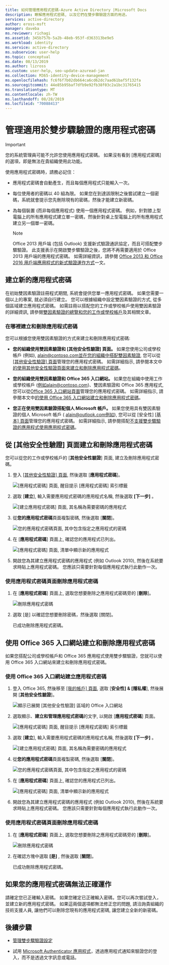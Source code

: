 ```yaml
---
title: 如何管理應用程式密碼-Azure Active Directory |Microsoft Docs
description: 瞭解應用程式密碼, 以及它們在雙步驟驗證方面的用途。
services: active-directory
author: eross-msft
manager: daveba
ms.reviewer: richagi
ms.assetid: 345b757b-5a2b-48eb-953f-d363313be9e5
ms.workload: identity
ms.service: active-directory
ms.subservice: user-help
ms.topic: conceptual
ms.date: 08/13/2019
ms.author: lizross
ms.custom: user-help, seo-update-azuread-jan
ms.collection: M365-identity-device-management
ms.openlocfilehash: fc6f6f7b02db664ca6cd62dc7aad61baf5f132fa
ms.sourcegitcommit: 44e85b95baf7dfb9e92fb38f03c2a1bc31765415
ms.translationtype: MT
ms.contentlocale: zh-TW
ms.lasthandoff: 08/28/2019
ms.locfileid: "70088413"
---
```

# <a name="manage-app-passwords-for-two-step-verification"></a>管理適用於雙步驟驗證的應用程式密碼

>[!Important]
>您的系統管理員可能不允許您使用應用程式密碼。 如果沒有看到 [應用程式密碼]的選項，即是無法在貴組織使用此功能。

使用應用程式密碼時，請務必記住：

- 應用程式密碼會自動產生，而且每個應用程式只能輸入一次。

- 每位使用者的密碼以 40 組為限。 如果您在到達該限制之後嘗試建立一個密碼，系統就會提示您先刪除現有的密碼，然後才能建立新密碼。

- 為每個裝置 (而非每個應用程式) 使用一個應用程式密碼。 例如，針對膝上型電腦上的所有應用程式建立單一密碼，然後針對桌上型電腦上的所有應用程式建立另一個單一密碼。

    >[!Note]
    >Office 2013 用戶端 (包括 Outlook) 支援新式驗證通訊協定，而且可搭配雙步驟驗證。 此支援表示在開啟雙步驟驗證之後，您將不再需要適用於 Office 2013 用戶端的應用程式密碼。 如需詳細資訊，請參閱 [Office 2013 和 Office 2016 用戶端應用程式的新式驗證運作方式](https://support.office.com/article/how-modern-authentication-works-for-office-2013-and-office-2016-client-apps-e4c45989-4b1a-462e-a81b-2a13191cf517)一文。

## <a name="create-new-app-passwords"></a>建立新的應用程式密碼

在初始雙因素驗證註冊程式期間, 系統會提供您單一應用程式密碼。 如果您需要一個以上的專案, 就必須自行建立。 您可以根據組織中設定雙因素驗證的方式, 從多個區域建立應用程式密碼。 如需註冊以搭配您的工作或學校帳戶使用雙因素驗證的詳細資訊, 請參閱[雙因素驗證的總覽和您的工作或學校帳戶](multi-factor-authentication-end-user-first-time.md)及其相關文章。

### <a name="where-to-create-and-delete-your-app-passwords"></a>在哪裡建立和刪除應用程式密碼

您可以根據您使用雙因素驗證的方式來建立和刪除應用程式密碼:

- **您的組織使用雙因素驗證和 [其他安全性驗證] 頁面。** 如果您使用公司或學校帳戶 (例如), alain@contoso.com並在您的組織中搭配雙因素驗證, 您可以從 [[其他安全性驗證] 頁面](https://account.activedirectory.windowsazure.com/Proofup.aspx)管理您的應用程式密碼。 如需詳細指示, 請參閱本文中[的使用其他安全性驗證頁面來建立和刪除應用程式密碼](#create-and-delete-app-passwords-from-the-additional-security-verification-page)。

- **您的組織使用雙因素驗證和 Office 365 入口網站。** 如果您在組織中使用工作或學校帳戶 (例如alain@contoso.com)、雙因素驗證和 Office 365 應用程式, 您可以從[Office 365 入口網站頁面](https://www.office.com)管理您的應用程式密碼。 如需詳細指示, 請參閱本文中[的使用 Office 365 入口網站建立和刪除應用程式密碼](#create-and-delete-app-passwords-using-the-office-365-portal)。

- **您正在使用雙因素驗證搭配個人 Microsoft 帳戶。** 如果您使用具有雙因素驗證的個人 Microsoft 帳戶 ( alain@outlook.com例如), 您可以從 [安全性] [[基本] 頁面](https://account.microsoft.com/security/)管理您的應用程式密碼。 如需詳細指示, 請參閱搭配[不支援雙步驟驗證的應用程式使用應用程式密碼](https://support.microsoft.com/help/12409/microsoft-account-app-passwords-and-two-step-verification)。

## <a name="create-and-delete-app-passwords-from-the-additional-security-verification-page"></a>從 [其他安全性驗證] 頁面建立和刪除應用程式密碼

您可以從您的工作或學校帳戶的 [**其他安全性驗證**] 頁面, 建立及刪除應用程式密碼。

1. 登入 [[其他安全性驗證] 頁面](https://account.activedirectory.windowsazure.com/Proofup.aspx), 然後選取 [**應用程式密碼**]。

    ![[應用程式密碼] 頁面, 醒目提示 [應用程式密碼] 索引標籤](media/multi-factor-authentication-end-user-app-passwords/mfa-app-passwords-page.png)

2. 選取 [**建立**], 輸入需要應用程式密碼的應用程式名稱, 然後選取 **[下一步]** 。

    ![[建立應用程式密碼] 頁面, 其名稱為需要密碼的應用程式](media/multi-factor-authentication-end-user-app-passwords/mfa-create-app-password-page.png)

3. 從**您的應用程式密碼**頁面複製密碼, 然後選取 [**關閉**]。

    ![您的應用程式密碼頁面, 其中包含指定之應用程式的密碼](media/multi-factor-authentication-end-user-app-passwords/mfa-your-app-password-page.png)

4. 在 [**應用程式密碼**] 頁面上, 確認您的應用程式已列出。

     ![[應用程式密碼] 頁面, 清單中顯示新的應用程式](media/multi-factor-authentication-end-user-app-passwords/mfa-app-passwords-page-with-new-password.png)  

5. 開啟您為其建立應用程式密碼的應用程式 (例如 Outlook 2010), 然後在系統要求時貼上應用程式密碼。 您應該只需要針對每個應用程式執行此動作一次。

### <a name="to-delete-an-app-password-using-the-app-passwords-page"></a>使用應用程式密碼頁面刪除應用程式密碼

1. 在 [**應用程式密碼**] 頁面上, 選取您想要刪除之應用程式密碼旁的 [**刪除**]。

   ![刪除應用程式密碼](media/multi-factor-authentication-end-user-app-passwords/mfa-app-passwords-page-delete.png)

2. 選取 [是] 以確認您想要刪除密碼，然後選取 [關閉]。

    已成功刪除應用程式密碼。

## <a name="create-and-delete-app-passwords-using-the-office-365-portal"></a>使用 Office 365 入口網站建立和刪除應用程式密碼

如果您搭配公司或學校帳戶和 Office 365 應用程式使用雙步驟驗證，您就可以使用 Office 365 入口網站來建立和刪除應用程式密碼。

### <a name="to-create-app-passwords-using-the-office-365-portal"></a>使用 Office 365 入口網站建立應用程式密碼

1. 登入 Office 365, 然後移至 [[我的帳戶] 頁面](https://portal.office.com), 選取 [**安全性] & [隱私權**], 然後展開 [**其他安全性驗證**]。

    ![顯示已展開 [其他安全性驗證] 區域的 Office 入口網站](media/multi-factor-authentication-end-user-app-passwords/mfa-app-passwords-o365-my-account-page.png)

2. 選取顯示、**建立和管理應用程式密碼**的文字, 以開啟 [**應用程式密碼**] 頁面。

    ![[應用程式密碼] 頁面, 醒目提示 [應用程式密碼] 索引標籤](media/multi-factor-authentication-end-user-app-passwords/mfa-app-passwords-page.png)

3. 選取 [**建立**], 輸入需要應用程式密碼的應用程式名稱, 然後選取 **[下一步]** 。

    ![[建立應用程式密碼] 頁面, 其名稱為需要密碼的應用程式](media/multi-factor-authentication-end-user-app-passwords/mfa-create-app-password-page.png)

4. 從**您的應用程式密碼**頁面複製密碼, 然後選取 [**關閉**]。

    ![您的應用程式密碼頁面, 其中包含指定之應用程式的密碼](media/multi-factor-authentication-end-user-app-passwords/mfa-your-app-password-page.png)

5. 在 [**應用程式密碼**] 頁面上, 確認您的應用程式已列出。

     ![[應用程式密碼] 頁面, 清單中顯示新的應用程式](media/multi-factor-authentication-end-user-app-passwords/mfa-app-passwords-page-with-new-password.png)  

6. 開啟您為其建立應用程式密碼的應用程式 (例如 Outlook 2010), 然後在系統要求時貼上應用程式密碼。 您應該只需要針對每個應用程式執行此動作一次。

### <a name="to-delete-app-passwords-using-the-app-passwords-page"></a>使用應用程式密碼頁面刪除應用程式密碼

1. 在 [**應用程式密碼**] 頁面上, 選取您想要刪除之應用程式密碼旁的 [**刪除**]。

   ![刪除應用程式密碼](media/multi-factor-authentication-end-user-app-passwords/mfa-app-passwords-page-delete.png)

2. 在確認方塊中選取 **[是]** , 然後選取 [**關閉**]。

    已成功刪除應用程式密碼。

## <a name="if-your-app-passwords-arent-working-properly"></a>如果您的應用程式密碼無法正確運作

請確定您已正確輸入密碼。 如果您確定已正確輸入密碼，您可以再次嘗試登入，並建立新的應用程式密碼。 如果這兩個選項都無法修正您的問題, 請洽詢貴組織的技術支援人員, 讓他們可以刪除您現有的應用程式密碼, 讓您建立全新的新密碼。

## <a name="next-steps"></a>後續步驟

- [管理雙步驟驗證設定](multi-factor-authentication-end-user-manage-settings.md)

- 試用 [Microsoft Authenticator 應用程式](user-help-auth-app-download-install.md)，透過應用程式通知來驗證您的登入，而不是透過文字訊息或電話。
